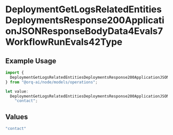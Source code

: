 # DeploymentGetLogsRelatedEntitiesDeploymentsResponse200ApplicationJSONResponseBodyData4Evals7WorkflowRunEvals42Type

## Example Usage

```typescript
import {
  DeploymentGetLogsRelatedEntitiesDeploymentsResponse200ApplicationJSONResponseBodyData4Evals7WorkflowRunEvals42Type,
} from "@orq-ai/node/models/operations";

let value:
  DeploymentGetLogsRelatedEntitiesDeploymentsResponse200ApplicationJSONResponseBodyData4Evals7WorkflowRunEvals42Type =
    "contact";
```

## Values

```typescript
"contact"
```